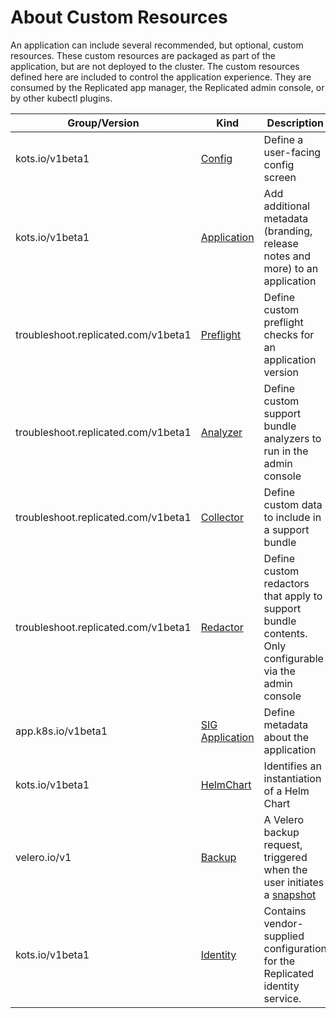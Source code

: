 # About Custom Resources

An application can include several recommended, but optional, custom resources.
These custom resources are packaged as part of the application, but are not deployed to the cluster.
The custom resources defined here are included to control the application experience. They are consumed by the Replicated app manager, the Replicated admin console, or by other kubectl plugins.

| Group/Version | Kind | Description |
|---------------|------|-------------|
| kots.io/v1beta1 | [Config](custom-resource-config)| Define a user-facing config screen |
| kots.io/v1beta1 | [Application](custom-resource-application) | Add additional metadata (branding, release notes and more) to an application |
| troubleshoot.replicated.com/v1beta1 | [Preflight](custom-resource-preflight) | Define custom preflight checks for an application version |
| troubleshoot.replicated.com/v1beta1 | [Analyzer](https://troubleshoot.sh/reference/analyzers/overview/) | Define custom support bundle analyzers to run in the admin console |
| troubleshoot.replicated.com/v1beta1 | [Collector](https://troubleshoot.sh/reference/collectors/overview/) | Define custom data to include in a support bundle |
| troubleshoot.replicated.com/v1beta1 | [Redactor](https://troubleshoot.sh/reference/redactors/overview/) | Define custom redactors that apply to support bundle contents. Only configurable via the admin console |
| app.k8s.io/v1beta1 | [SIG Application](custom-resource-sig-application) | Define metadata about the application |
| kots.io/v1beta1 | [HelmChart](custom-resource-helmchart) | Identifies an instantiation of a Helm Chart |
| velero.io/v1 | [Backup](https://velero.netlify.app/docs/v1.3.2/api-types/backup/) | A Velero backup request, triggered when the user initiates a [snapshot](../vendor/snapshots-overview) |
| kots.io/v1beta1 | [Identity](custom-resource-identity) | Contains vendor-supplied configuration for the Replicated identity service. |
